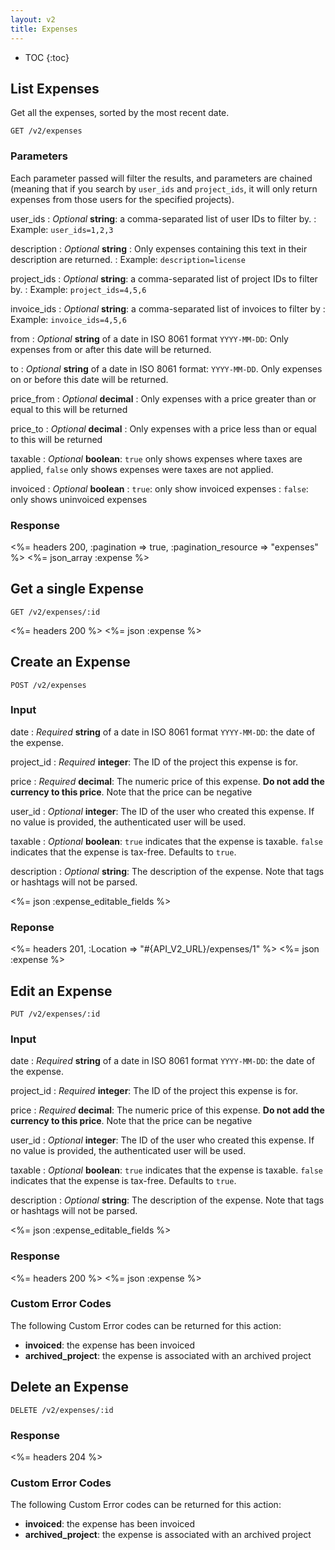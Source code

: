 ```yaml
---
layout: v2
title: Expenses
---
```


* TOC
{:toc}

## List Expenses

Get all the expenses, sorted by the most recent date.

~~~
GET /v2/expenses
~~~

### Parameters

Each parameter passed will filter the results, and parameters are chained (meaning that if you search by `user_ids` and `project_ids`, it will only return expenses from those users for the specified projects).

user_ids
: *Optional* **string**: a comma-separated list of user IDs to filter by.
: Example: `user_ids=1,2,3`

description
: *Optional* **string**
: Only expenses containing this text in their description are returned.
: Example: `description=license`

project_ids
: *Optional* **string**: a comma-separated list of project IDs to filter by.
: Example: `project_ids=4,5,6`

invoice_ids
: *Optional* **string**: a comma-separated list of invoices to filter by
: Example: `invoice_ids=4,5,6`

from
: *Optional* **string** of a date in ISO 8061 format `YYYY-MM-DD`: Only expenses from or after this date will be returned.

to
: *Optional* **string** of a date in ISO 8061 format: `YYYY-MM-DD`. Only expenses on or before this date will be returned.

price_from
: *Optional* **decimal**
: Only expenses with a price greater than or equal to this will be returned

price_to
: *Optional* **decimal**
: Only expenses with a price less than or equal to this will be returned

taxable
: *Optional* **boolean**: `true` only shows expenses where taxes are applied, `false` only shows expenses were taxes are not applied.

invoiced
: *Optional* **boolean**
: `true`: only show invoiced expenses
: `false`: only shows uninvoiced expenses

### Response

<%= headers 200, :pagination => true, :pagination_resource => "expenses" %>
<%= json_array :expense %>

## Get a single Expense

~~~
GET /v2/expenses/:id
~~~

<%= headers 200 %>
<%= json :expense %>

## Create an Expense

~~~
POST /v2/expenses
~~~

### Input

date
: *Required* **string** of a date in ISO 8061 format `YYYY-MM-DD`: the date of the expense.

project_id
: *Required* **integer**: The ID of the project this expense is for.

price
: *Required* **decimal**: The numeric price of this expense. **Do not add the currency to this price**. Note that the price can be negative

user_id
: *Optional* **integer**: The ID of the user who created this expense. If no value is provided, the authenticated user will be used.

taxable
: *Optional* **boolean**: `true` indicates that the expense is taxable. `false` indicates that the expense is tax-free. Defaults to `true`.

description
: *Optional* **string**: The description of the expense. Note that tags or hashtags will not be parsed.

<%= json :expense_editable_fields %>

### Reponse

<%= headers 201, :Location => "#{API_V2_URL}/expenses/1" %>
<%= json :expense %>

## Edit an Expense

~~~
PUT /v2/expenses/:id
~~~

### Input

date
: *Required* **string** of a date in ISO 8061 format `YYYY-MM-DD`: the date of the expense.

project_id
: *Required* **integer**: The ID of the project this expense is for.

price
: *Required* **decimal**: The numeric price of this expense. **Do not add the currency to this price**. Note that the price can be negative

user_id
: *Optional* **integer**: The ID of the user who created this expense. If no value is provided, the authenticated user will be used.

taxable
: *Optional* **boolean**: `true` indicates that the expense is taxable. `false` indicates that the expense is tax-free. Defaults to `true`.

description
: *Optional* **string**: The description of the expense. Note that tags or hashtags will not be parsed.

<%= json :expense_editable_fields %>

### Response

<%= headers 200 %>
<%= json :expense %>

### Custom Error Codes

The following Custom Error codes can be returned for this action:

* **invoiced**: the expense has been invoiced
* **archived_project**: the expense is associated with an archived project

## Delete an Expense

~~~
DELETE /v2/expenses/:id
~~~

### Response

<%= headers 204 %>

### Custom Error Codes

The following Custom Error codes can be returned for this action:

* **invoiced**: the expense has been invoiced
* **archived_project**: the expense is associated with an archived project